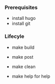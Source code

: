 ### Prerequisites
- install hugo
- install git

### Lifecyle
- make build
- make post
- make clean

- make help for help
